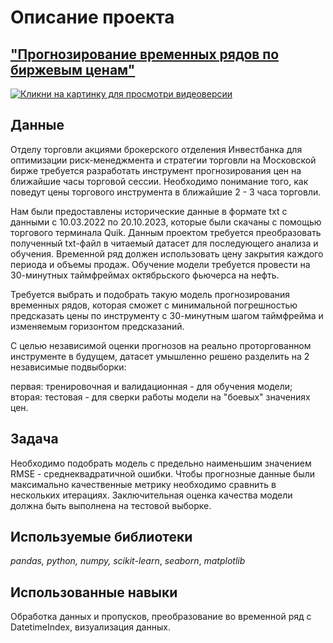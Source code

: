 # Описание проекта 
## ["Прогнозирование временных рядов по биржевым ценам"](https://github.com/AlexandreFyodorov/PortFolio/blob/main/Price_Forecasting/Futures_stocks_1_day.ipynb)

[![Кликни на картинку для просмотри видеоверсии](https://img.youtube.com/vi/WU-7IStSZ7E/0.jpg)](https://www.youtube.com/watch?v=WU-7IStSZ7E)

## Данные

Отделу торговли акциями брокерского отделения Инвестбанка для оптимизации риск-менеджмента и стратегии торговли на Московской бирже требуется разработать инструмент прогнозирования цен на ближайшие часы торговой сессии. Необходимо понимание того, как поведут цены торгового инструмента в ближайшие 2 - 3 часа торговли.

Нам были предоставлены исторические данные в формате txt с данными с 10.03.2022 по 20.10.2023, которые были скачаны с помощью торгового терминала Quik. Данным проектом требуется преобразовать полученный txt-файл в читаемый датасет для последующего анализа и обучения. Временной ряд должен использовать цену закрытия каждого периода и объемы продаж. Обучение модели требуется провести на 30-минутных таймфреймах октябрьского фьючерса на нефть.

Требуется выбрать и подобрать такую модель прогнозирования временных рядов, которая сможет с минимальной погрешностью предсказать цены по инструменту с 30-минутным шагом таймфрейма и изменяемым горизонтом предсказаний.

С целью независимой оценки прогнозов на реально проторгованном инструменте в будущем, датасет умышленно решено разделить на 2 независимые подвыборки:

первая: тренировочная и валидационная - для обучения модели;
вторая: тестовая - для сверки работы модели на "боевых" значениях цен.

## Задача

Необходимо подобрать модель с предельно наименьшим значением RMSE - среднеквадратичной ошибки. Чтобы прогнозные данные были максимально качественные метрику необходимо сравнить в нескольких итерациях. Заключительная оценка качества модели должна быть выполнена на тестовой выборке.

## Используемые библиотеки
*pandas,* *python,* *numpy,* *scikit-learn*, *seaborn*, *matplotlib*

## Использованные навыки

Обработка данных и пропусков, преобразование во временной ряд с DatetimeIndex,  визуализация данных. 
